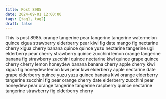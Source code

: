```yaml
---
title: Post 8985
date: 2024-09-01 12:00:00
tags: [tag1, tag2]
draft: false
---
```

This is post 8985.
orange
tangerine
pear
tangerine
tangerine
watermelon
quince
xigua
strawberry
elderberry
pear
kiwi
fig
date
mango
fig
nectarine
cherry
xigua
cherry
banana
quince
quince
yuzu
nectarine
tangerine
ugli
elderberry
pear
cherry
strawberry
quince
zucchini
lemon
orange
tangerine
banana
fig
strawberry
zucchini
quince
nectarine
kiwi
quince
grape
quince
cherry
cherry
lemon
honeydew
banana
banana
cherry
apple
cherry
kiwi
xigua
fig
honeydew
lemon
kiwi
pear
kiwi
elderberry
apple
nectarine
date
grape
elderberry
quince
yuzu
yuzu
quince
banana
kiwi
orange
elderberry
tangerine
zucchini
fig
pear
orange
cherry
date
elderberry
zucchini
pear
honeydew
pear
orange
tangerine
tangerine
raspberry
quince
nectarine
tangerine
strawberry
fig
elderberry
cherry
